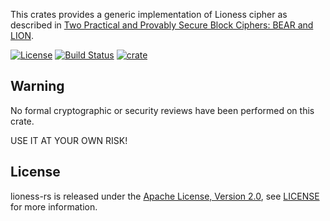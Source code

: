 This crates provides a generic implementation of Lioness cipher as described in [Two Practical and Provably Secure Block Ciphers: BEAR and LION](https://www.cl.cam.ac.uk/~rja14/Papers/bear-lion.pdf).

[![License](https://img.shields.io/badge/License-Apache%202.0-blue.svg?style=for-the-badge)](https://opensource.org/licenses/Apache-2.0)
[![Build Status](https://img.shields.io/github/workflow/status/jstuczyn/lioness-rs/Continuous%20integration/master?style=for-the-badge&logo=github-actions)](https://github.com/jstuczyn/lioness-rs/actions?query=branch%3Amaster)
[![crate](https://img.shields.io/crates/v/lioness-rs.svg?style=for-the-badge)](https://crates.io/crates/lioness-rs)

Warning
-------

No formal cryptographic or security reviews have been performed on this crate.


USE IT AT YOUR OWN RISK!

License
-------

lioness-rs is released under the [Apache License, Version 2.0](https://www.apache.org/licenses/LICENSE-2.0), see [LICENSE](https://github.com/jstuczyn/lioness-rs/blob/master/LICENSE) for more information.